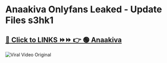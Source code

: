 
 # Anaakiva Onlyfans Leaked - Update Files s3hk1

## <h2><a href="https://clipsfans.com/Anaakiva&ref=git">🔗 Click to LINKS ⏩⏩ 👉 🟢 Anaakiva </a></h2>

<a href="https://clipsfans.com/Anaakiva&ref=git" rel="nofollow" data-target="animated-image.originalLink"><img src="https://i.ibb.co.com/xMMVF88/686577567.gif" alt="Viral Video Original" style="max-width: 100%; display: inline-block;" data-target="animated-image.originalImage"></a>

